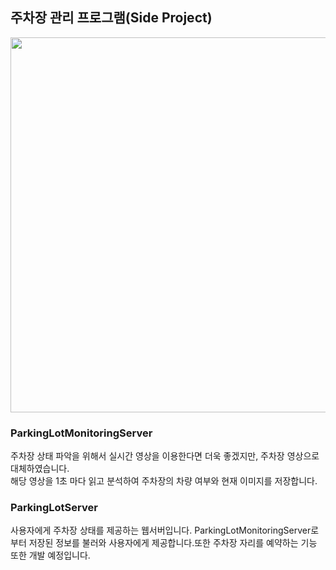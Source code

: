 ## 주차장 관리 프로그램(Side Project)
<img src="https://user-images.githubusercontent.com/62638100/149156534-7cd7ed05-df8d-4acb-abcc-138c8f1064a3.jpg" width=600>


### ParkingLotMonitoringServer
주차장 상태 파악을 위해서 실시간 영상을 이용한다면 더욱 좋겠지만, 주차장 영상으로 대체하였습니다.  <br>
해당 영상을 1초 마다 읽고 분석하여 주차장의 차량 여부와 현재 이미지를 저장합니다.


### ParkingLotServer
사용자에게 주차장 상태를 제공하는 웹서버입니다. ParkingLotMonitoringServer로 부터 저장된 정보를 불러와 사용자에게 제공합니다.또한 주차장 자리를 예약하는 기능 또한 개발 예정입니다.
